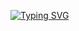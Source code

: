 [![Typing SVG](https://readme-typing-svg.demolab.com?font=Fira+Code&pause=1000&multiline=true&width=435&lines=Hey%2C+I'm+fear;A+software+%26+web+developer+@+Vampire)](https://git.io/typing-svg)

